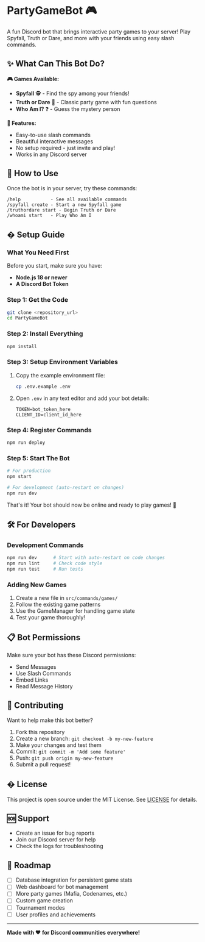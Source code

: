 # PartyGameBot 🎮

A fun Discord bot that brings interactive party games to your server! Play Spyfall, Truth or Dare, and more with your friends using easy slash commands.

## ✨ What Can This Bot Do?

**🎮 Games Available:**
- **Spyfall** 🕵️ - Find the spy among your friends!
- **Truth or Dare** 💫 - Classic party game with fun questions
- **Who Am I?** ❓ - Guess the mystery person

**🚀 Features:**
- Easy-to-use slash commands
- Beautiful interactive messages
- No setup required - just invite and play!
- Works in any Discord server

## 🎯 How to Use

Once the bot is in your server, try these commands:

```
/help           - See all available commands
/spyfall create - Start a new Spyfall game
/truthordare start - Begin Truth or Dare
/whoami start   - Play Who Am I
```

## � Setup Guide

### What You Need First

Before you start, make sure you have:
- **Node.js 18 or newer**
- **A Discord Bot Token**

### Step 1: Get the Code

```bash
git clone <repository_url>
cd PartyGameBot
```

### Step 2: Install Everything

```bash
npm install
```

### Step 3: Setup Environment Variables

1. Copy the example environment file:
   ```bash
   cp .env.example .env
   ```

2. Open `.env` in any text editor and add your bot details:
   ```
   TOKEN=bot_token_here
   CLIENT_ID=client_id_here
   ```

### Step 4: Register Commands

```bash
npm run deploy
```

### Step 5: Start The Bot

   ```bash
   # For production
   npm start

   # For development (auto-restart on changes)
   npm run dev
   ```

That's it! Your bot should now be online and ready to play games! 🎉

## 🛠️ For Developers

### Development Commands

```bash
npm run dev      # Start with auto-restart on code changes
npm run lint     # Check code style
npm run test     # Run tests
```

### Adding New Games

1. Create a new file in `src/commands/games/`
2. Follow the existing game patterns
3. Use the GameManager for handling game state
4. Test your game thoroughly!

## 📋 Bot Permissions

Make sure your bot has these Discord permissions:
- Send Messages
- Use Slash Commands  
- Embed Links
- Read Message History


## 🤝 Contributing

Want to help make this bot better?

1. Fork this repository
2. Create a new branch: `git checkout -b my-new-feature`
3. Make your changes and test them
4. Commit: `git commit -m 'Add some feature'`
5. Push: `git push origin my-new-feature`  
6. Submit a pull request!

## � License

This project is open source under the MIT License. See [LICENSE](LICENSE) for details.

## 🆘 Support

- Create an issue for bug reports
- Join our Discord server for help
- Check the logs for troubleshooting

## 🎯 Roadmap

- [ ] Database integration for persistent game stats
- [ ] Web dashboard for bot management
- [ ] More party games (Mafia, Codenames, etc.)
- [ ] Custom game creation
- [ ] Tournament modes
- [ ] User profiles and achievements

---

**Made with ❤️ for Discord communities everywhere!**

